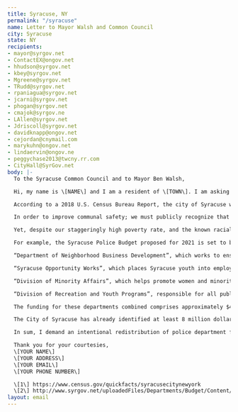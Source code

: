 ```yaml
---
title: Syracuse, NY
permalink: "/syracuse"
name: Letter to Mayor Walsh and Common Council
city: Syracuse
state: NY
recipients:
- mayor@syrgov.net
- ContactEX@ongov.net
- hhudson@syrgov.net
- kbey@syrgov.net
- Mgreene@syrgov.net
- TRudd@syrgov.net
- rpaniagua@syrgov.net
- jcarni@syrgov.net
- phogan@syrgov.net
- cmajok@syrgov.ne
- LAllen@syrgov.net
- Jdriscoll@syrgov.net
- davidknapp@ongov.net
- cejordan@cnymail.com
- marykuhn@ongov.net
- lindaervin@ongov.ne
- peggychase2013@twcny.rr.com
- CityHall@SyrGov.net
body: |-
  To the Syracuse Common Council and to Mayor Ben Walsh,

  Hi, my name is \[NAME\] and I am a resident of \[TOWN\]. I am asking you to reallocate money away from the Syracuse Police Department.

  According to a 2018 U.S. Census Bureau Report, the city of Syracuse was identified as having one of the highest poverty rates in the nation (31.8%) \[1\]. It is necessary to emphasize that those residents living in poverty are disproportionately Black.

  In order to improve communal safety; we must publicly recognize that poverty, race, and crime are intersectional systemic issues that disproportionately affect Black Americans. Research shows that a living wage, access to health services, social programs, affordable housing, as well as employment and educational opportunities are more effective and cost-efficient at promoting public safety than policing and incarceration.

  Yet, despite our staggeringly high poverty rate, and the known racial disparities regarding poverty, the City of Syracuse’s Budget continues to fund its’ Police Department at an increased rate which amounts to more than all of these effective community-enriching departments combined.

  For example, the Syracuse Police Budget proposed for 2021 is set to be increased to an approximate $49,416,893 \[2\]. Meanwhile, Departments with the ability to directly promote communal safety are underfunded. I request you to consider that instead of inflated funding for the police, this money from our proposed 2021 budget should be used more effectively through increased funding for:

  “Department of Neighborhood Business Development”, which works to ensure safe and affordable housing for the community. This department received a decrease in proposed funding for 2021 from $539,992 to $488,192 \[2\].

  “Syracuse Opportunity Works”, which places Syracuse youth into employment-based opportunities prompting the development of basic work and interpersonal skills. This Department only received $61,873 in proposed funding for the 2021 budget \[2\].

  “Division of Minority Affairs”, which helps promote women and minority businesses in our community. This department only received $90,582 in proposed funding \[2\].

  “Division of Recreation and Youth Programs”, responsible for all public programs in the City of Syracuse which includes physical, social, cultural, and creative programs for all ages. This department only received $3,979,706 in proposed funding \[2\].

  The funding for these departments combined comprises approximately $4,620,353, making up only 1.8% of proposed 2021 budget spending, compared with the 19% of budget spending allotted to the Syracuse Police Department \[2\]. Not only is this spending gap an irresponsible and ineffective use of constituent’s tax dollars, but it is also counterintuitive to the goal of promoting public safety in our community. Public safety measures implemented by police departments often escalate violence and are racially discriminatory towards non-white community members, specifically Black residents.

  The City of Syracuse has already identified at least 8 million dollars in savings by cutting police overtime; I ask that you please consider other funding inefficiencies that exist within the police department. This funding could then be redistributed to departments who are effective in enacting meaningful change in our community.

  In sum, I demand an intentional redistribution of police department funds towards providing our community members with better access to affordable housing, neighborhood development, social programs, as well as employment and educational opportunities. Only when you implement this priority shift in funding will you ensure, as elected representatives of our community, that you are truthfully moving towards building a safer and healthier community for all.

  Thank you for your courtesies,
  \[YOUR NAME\]
  \[YOUR ADDRESS\]
  \[YOUR EMAIL\]
  \[YOUR PHONE NUMBER\]

  \[1\] https://www.census.gov/quickfacts/syracusecitynewyork
  \[2\] http://www.syrgov.net/uploadedFiles/Departments/Budget/Content/Book_ProposedBudget%202020-2021.pdf
layout: email
---
```


